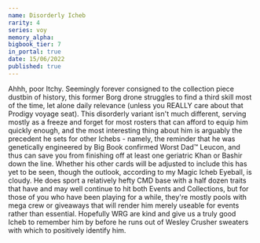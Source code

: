 ```yaml
---
name: Disorderly Icheb
rarity: 4
series: voy
memory_alpha:
bigbook_tier: 7
in_portal: true
date: 15/06/2022
published: true
---
```


Ahhh, poor Itchy. Seemingly forever consigned to the collection piece dustbin of history, this former Borg drone struggles to find a third skill most of the time, let alone daily relevance (unless you REALLY care about that Prodigy voyage seat). This disorderly variant isn't much different, serving mostly as a freeze and forget for most rosters that can afford to equip him quickly enough, and the most interesting thing about him is arguably the precedent he sets for other Ichebs - namely, the reminder that he was genetically engineered by Big Book confirmed Worst Dad™ Leucon, and thus can save you from finishing off at least one geriatric Khan or Bashir down the line. Whether his other cards will be adjusted to include this has yet to be seen, though the outlook, according to my Magic Icheb Eyeball, is cloudy. He does sport a relatively hefty CMD base with a half dozen traits that have and may well continue to hit both Events and Collections, but for those of you who have been playing for a while, they're mostly pools with mega crew or giveaways that will render him merely useable for events rather than essential. Hopefully WRG are kind and give us a truly good Icheb to remember him by before he runs out of Wesley Crusher sweaters with which to positively identify him.
